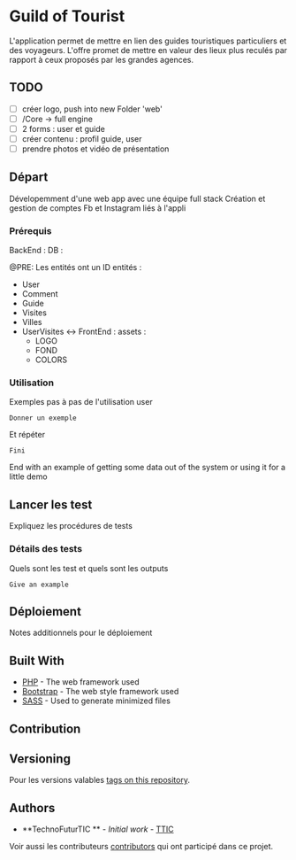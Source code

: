 # Guild of Tourist

L'application permet de mettre en lien des guides touristiques particuliers et des voyageurs. L'offre promet de mettre en valeur des lieux plus reculés par rapport à ceux proposés par les grandes agences. 

## TODO
  
- [ ]  créer logo, push into new Folder 'web'
- [ ] /Core -> full engine
- [ ]  2 forms : user et guide
- [ ] créer contenu : profil guide, user 
- [ ] prendre photos et vidéo de présentation

## Départ

Dévelopemment d'une web app avec une équipe full stack
Création et gestion de comptes Fb et Instagram liés à l'appli


### Prérequis

BackEnd :
DB :

  @PRE: Les entités ont un ID 
  entités :
  - User
  - Comment
  - Guide
  - Visites
  - Villes
  - UserVisites <->
FrontEnd :
  assets :
    - LOGO
    - FOND
    - COLORS[](Hexa) 
    
  
### Utilisation

Exemples pas à pas de l'utilisation user


```
Donner un exemple
```

Et répéter

```
Fini
```

End with an example of getting some data out of the system or using it for a little demo

## Lancer les test

Expliquez les procédures de tests

### Détails des tests

Quels sont les test et quels sont les outputs 

```
Give an example
```

## Déploiement

Notes additionnels pour le déploiement 

## Built With

* [PHP](http://php.net/manual/fr/intro-whatis.php) - The web framework used
* [Bootstrap](https://getbootstrap.com/) - The web style framework used
* [SASS](https://sass-lang.com/) - Used to generate minimized files

## Contribution



## Versioning

Pour les versions valables [tags on this repository](https://github.com/your/project/tags). 

## Authors

* **TechnoFuturTIC ** - *Initial work* - [TTIC](http://www.technofuturtic.be/)

Voir aussi les contributeurs [contributors](https://github.com/your/project/contributors) qui ont participé dans ce projet.


